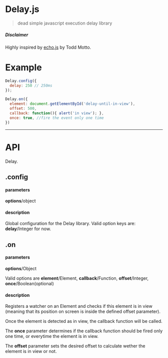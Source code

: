 Delay.js
=================

> dead simple javascript execution delay library


##### Disclaimer

Highly inspired by [echo.js](https://github.com/toddmotto/echo) by Todd Motto.




# Example

```javascript
Delay.config({
  delay: 250 // 250ms
});

Delay.on({
  element: document.getElementById('delay-until-in-view'),
  offset: 500,
  callback: function(){ alert('in view'); },
  once: true, //fire the event only one time
})
```

_______________________



# API

Delay.


## .config

#### parameters

**options**/object

#### description

Global configuration for the Delay library. Valid option keys are: **delay**/Integer for now.





## .on

#### parameters

**options**/Object

Valid options are **element**/Element, **callback**/Function, **offset**/Integer, **once**/Boolean(optional)


#### description

Registers a watcher on an Element and checks if this element is in view (meaning that its position on screen is inside the defined offset parameter).

Once the element is detected as in view, the callback function will be called.

The **once** parameter determines if the callback function should be fired only one time, or everytime the element is in view.

The **offset** parameter sets the desired offset to calculate wether the element is in view or not.

